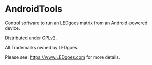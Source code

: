 AndroidTools
============

Control software to run an LEDgoes matrix from an Android-powered device.

Distributed under GPLv2.

All Trademarks owned by LEDgoes.

Please see: https://www.LEDgoes.com for more details.
